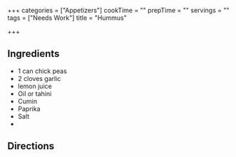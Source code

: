 +++
categories = ["Appetizers"]
cookTime = ""
prepTime = ""
servings = ""
tags = ["Needs Work"]
title = "Hummus"

+++
## Ingredients

* 1 can chick peas
* 2 cloves garlic
* lemon juice
* Oil or tahini
* Cumin
* Paprika
* Salt
* 

## Directions

## 